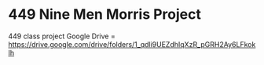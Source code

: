 # 449 Nine Men Morris Project
 449 class project 
Google Drive = https://drive.google.com/drive/folders/1_qdli9UEZdhIqXzR_pGRH2Ay6LFkokIh
